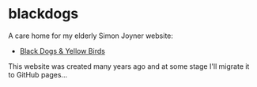 blackdogs
=========

A care home for my elderly Simon Joyner website:

- [Black Dogs & Yellow Birds](http://www.weeblackskelf.co.uk/simonjoyner/)

This website was created many years ago and at some stage I'll migrate it to GitHub pages...